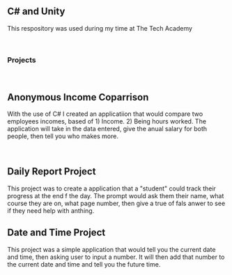 <h2> C# and Unity</h2>
<p> This respository was used during my time at The Tech Academy</p>
<br>

<h3> Projects </h3>
<br>
<h2> Anonymous Income Coparrison </h2>
<p> With the use of C# I created an applicatiion that would compare two employees incomes, based of 1) Income. 2) Being hours worked. The application will take in the data entered, give the anual salary for both people, then tell you who makes more. </p>
<br>
<h2> Daily Report Project </h2>
<p> This project was to create a application that a "student" could track their progress at the end f the day. The prompt would ask them their name, what course they are on, what page number, then give a true of fals anwer to see if they need help  with anthing.
<br> 
<h2> Date and Time Project</h2>
<p> This project was a simple application that would tell you the current date and time, then asking user to input a number. It will then add that number to the current date and time and tell you the future time. </p>


